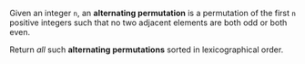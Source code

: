Given an integer `n`, an **alternating permutation** is a permutation of the first `n` positive integers such that no two adjacent elements are both odd or both even.

Return *all* such **alternating permutations** sorted in lexicographical order.